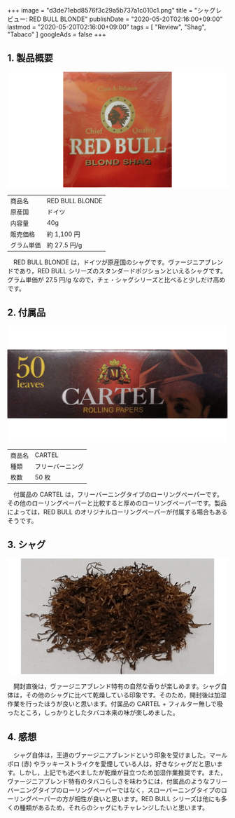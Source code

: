 +++
image = "d3de71ebd8576f3c29a5b737a1c010c1.png"
title = "シャグレビュー: RED BULL BLONDE"
publishDate = "2020-05-20T02:16:00+09:00"
lastmod = "2020-05-20T02:16:00+09:00"
tags = [ "Review", "Shag", "Tabaco" ]
googleAds = false
+++

## 1. 製品概要

![RED BULL BLONDE](5c8b6dedcb91a39063f6eb6dbe1812da.png)

|||
|---|---|
| 商品名 | RED BULL BLONDE |
| 原産国 | ドイツ |
| 内容量 | 40g |
| 販売価格 | 約 1,100 円 |
| グラム単価 | 約 27.5 円/g |

　RED BULL BLONDE は，ドイツが原産国のシャグです。ヴァージニアブレンドであり，RED BULL シリーズのスタンダードポジションといえるシャグです。グラム単価が 27.5 円/g なので，チェ・シャグシリーズと比べると少しだけ高めです。

## 2. 付属品

![CARTEL](420ca97d4786002db9f235db6c469a20.png)

|||
|---|---|
| 商品名 | CARTEL |
| 種類 | フリーバーニング |
| 枚数 | 50 枚 |

　付属品の CARTEL は，フリーバーニングタイプのローリングペーパーです。その他のローリングペーパーと比較すると厚めのローリングペーパーです。製品によっては，RED BULL のオリジナルローリングペーパーが付属する場合もあるそうです。

## 3. シャグ

![Shag](df92d311ddafce0b27cdb6b3a59d326b.png)

　開封直後は，ヴァージニアブレンド特有の自然な香りが楽しめます。シャグ自体は，その他のシャグに比べて乾燥している印象です。そのため，開封後は加湿作業を行ったほうが良いと思います。付属品の CARTEL + フィルター無しで吸ったところ，しっかりとしたタバコ本来の味が楽しめました。

## 4. 感想

　シャグ自体は，王道のヴァージニアブレンドという印象を受けました。マールボロ (赤) やラッキーストライクを愛煙している人は，好きなシャグだと思います。しかし，上記でも述べましたが乾燥が目立つため加湿作業推奨です。また，ヴァージニアブレンド特有のタバコらしさを味わうには，付属品のようなフリーバーニングタイプのローリングペーパーではなく，スローバーニングタイプのローリングペーパーの方が相性が良いと思います。RED BULL シリーズは他にも多くの種類があるため，それらのシャグにもチャレンジしたいと思います。